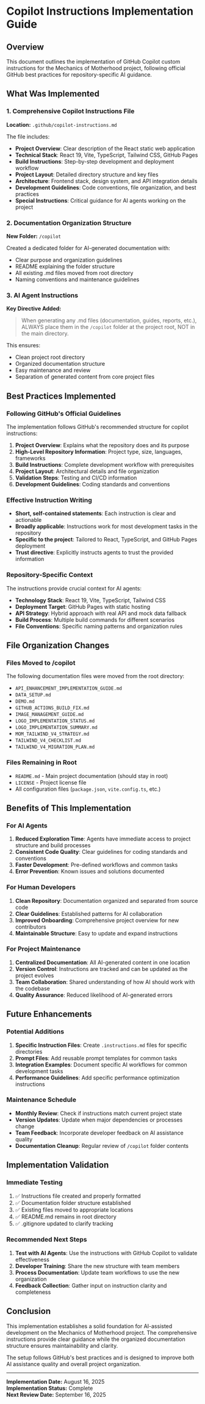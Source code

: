 # Copilot Instructions Implementation Guide

## Overview

This document outlines the implementation of GitHub Copilot custom instructions for the Mechanics of Motherhood project, following official GitHub best practices for repository-specific AI guidance.

## What Was Implemented

### 1. Comprehensive Copilot Instructions File

**Location:** `.github/copilot-instructions.md`

The file includes:

- **Project Overview**: Clear description of the React static web application
- **Technical Stack**: React 19, Vite, TypeScript, Tailwind CSS, GitHub Pages
- **Build Instructions**: Step-by-step development and deployment workflow
- **Project Layout**: Detailed directory structure and key files
- **Architecture**: Frontend stack, design system, and API integration details
- **Development Guidelines**: Code conventions, file organization, and best practices
- **Special Instructions**: Critical guidance for AI agents working on the project

### 2. Documentation Organization Structure

**New Folder:** `/copilot`

Created a dedicated folder for AI-generated documentation with:

- Clear purpose and organization guidelines
- README explaining the folder structure
- All existing .md files moved from root directory
- Naming conventions and maintenance guidelines

### 3. AI Agent Instructions

**Key Directive Added:**
> When generating any .md files (documentation, guides, reports, etc.), ALWAYS place them in the `/copilot` folder at the project root, NOT in the main directory.

This ensures:

- Clean project root directory
- Organized documentation structure
- Easy maintenance and review
- Separation of generated content from core project files

## Best Practices Implemented

### Following GitHub's Official Guidelines

The implementation follows GitHub's recommended structure for copilot instructions:

1. **Project Overview**: Explains what the repository does and its purpose
2. **High-Level Repository Information**: Project type, size, languages, frameworks
3. **Build Instructions**: Complete development workflow with prerequisites
4. **Project Layout**: Architectural details and file organization
5. **Validation Steps**: Testing and CI/CD information
6. **Development Guidelines**: Coding standards and conventions

### Effective Instruction Writing

- **Short, self-contained statements**: Each instruction is clear and actionable
- **Broadly applicable**: Instructions work for most development tasks in the repository
- **Specific to the project**: Tailored to React, TypeScript, and GitHub Pages deployment
- **Trust directive**: Explicitly instructs agents to trust the provided information

### Repository-Specific Context

The instructions provide crucial context for AI agents:

- **Technology Stack**: React 19, Vite, TypeScript, Tailwind CSS
- **Deployment Target**: GitHub Pages with static hosting
- **API Strategy**: Hybrid approach with real API and mock data fallback
- **Build Process**: Multiple build commands for different scenarios
- **File Conventions**: Specific naming patterns and organization rules

## File Organization Changes

### Files Moved to /copilot

The following documentation files were moved from the root directory:

- `API_ENHANCEMENT_IMPLEMENTATION_GUIDE.md`
- `DATA_SETUP.md`
- `DEMO.md`
- `GITHUB_ACTIONS_BUILD_FIX.md`
- `IMAGE_MANAGEMENT_GUIDE.md`
- `LOGO_IMPLEMENTATION_STATUS.md`
- `LOGO_IMPLEMENTATION_SUMMARY.md`
- `MOM_TAILWIND_V4_STRATEGY.md`
- `TAILWIND_V4_CHECKLIST.md`
- `TAILWIND_V4_MIGRATION_PLAN.md`

### Files Remaining in Root

- `README.md` - Main project documentation (should stay in root)
- `LICENSE` - Project license file
- All configuration files (`package.json`, `vite.config.ts`, etc.)

## Benefits of This Implementation

### For AI Agents

1. **Reduced Exploration Time**: Agents have immediate access to project structure and build processes
2. **Consistent Code Quality**: Clear guidelines for coding standards and conventions
3. **Faster Development**: Pre-defined workflows and common tasks
4. **Error Prevention**: Known issues and solutions documented

### For Human Developers

1. **Clean Repository**: Documentation organized and separated from source code
2. **Clear Guidelines**: Established patterns for AI collaboration
3. **Improved Onboarding**: Comprehensive project overview for new contributors
4. **Maintainable Structure**: Easy to update and expand instructions

### For Project Maintenance

1. **Centralized Documentation**: All AI-generated content in one location
2. **Version Control**: Instructions are tracked and can be updated as the project evolves
3. **Team Collaboration**: Shared understanding of how AI should work with the codebase
4. **Quality Assurance**: Reduced likelihood of AI-generated errors

## Future Enhancements

### Potential Additions

1. **Specific Instruction Files**: Create `.instructions.md` files for specific directories
2. **Prompt Files**: Add reusable prompt templates for common tasks
3. **Integration Examples**: Document specific AI workflows for common development tasks
4. **Performance Guidelines**: Add specific performance optimization instructions

### Maintenance Schedule

- **Monthly Review**: Check if instructions match current project state
- **Version Updates**: Update when major dependencies or processes change
- **Team Feedback**: Incorporate developer feedback on AI assistance quality
- **Documentation Cleanup**: Regular review of `/copilot` folder contents

## Implementation Validation

### Immediate Testing

1. ✅ Instructions file created and properly formatted
2. ✅ Documentation folder structure established
3. ✅ Existing files moved to appropriate locations
4. ✅ README.md remains in root directory
5. ✅ .gitignore updated to clarify tracking

### Recommended Next Steps

1. **Test with AI Agents**: Use the instructions with GitHub Copilot to validate effectiveness
2. **Developer Training**: Share the new structure with team members
3. **Process Documentation**: Update team workflows to use the new organization
4. **Feedback Collection**: Gather input on instruction clarity and completeness

## Conclusion

This implementation establishes a solid foundation for AI-assisted development on the Mechanics of Motherhood project. The comprehensive instructions provide clear guidance while the organized documentation structure ensures maintainability and clarity.

The setup follows GitHub's best practices and is designed to improve both AI assistance quality and overall project organization.

---

**Implementation Date:** August 16, 2025  
**Implementation Status:** Complete  
**Next Review Date:** September 16, 2025
